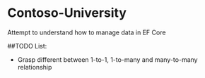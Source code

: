 # Contoso-University
Attempt to understand how to manage data in EF Core

##TODO List:
* Grasp different between 1-to-1, 1-to-many and many-to-many relationship

